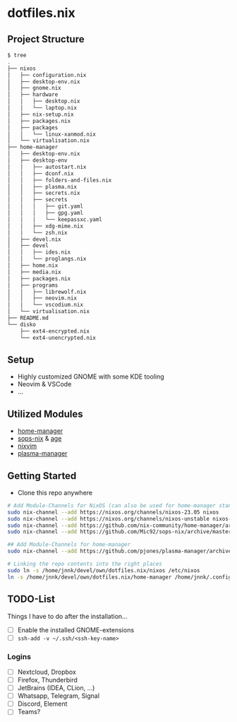 # dotfiles.nix

## Project Structure

```bash
$ tree
.
├── nixos
│   ├── configuration.nix
│   ├── desktop-env.nix
│   ├── gnome.nix
│   ├── hardware
│   │   ├── desktop.nix
│   │   └── laptop.nix
│   ├── nix-setup.nix
│   ├── packages.nix
│   ├── packages
│   │   └── linux-xanmod.nix
│   └── virtualisation.nix
├── home-manager
│   ├── desktop-env.nix
│   ├── desktop-env
│   │   ├── autostart.nix
│   │   ├── dconf.nix
│   │   ├── folders-and-files.nix
│   │   ├── plasma.nix
│   │   ├── secrets.nix
│   │   ├── secrets
│   │   │   ├── git.yaml
│   │   │   ├── gpg.yaml
│   │   │   └── keepassxc.yaml
│   │   ├── xdg-mime.nix
│   │   └── zsh.nix
│   ├── devel.nix
│   ├── devel
│   │   ├── ides.nix
│   │   └── proglangs.nix
│   ├── home.nix
│   ├── media.nix
│   ├── packages.nix
│   ├── programs
│   │   ├── librewolf.nix
│   │   ├── neovim.nix
│   │   └── vscodium.nix
│   └── virtualisation.nix
├── README.md
└── disko
    ├── ext4-encrypted.nix
    └── ext4-unencrypted.nix
```

## Setup

- Highly customized GNOME with some KDE tooling
- Neovim & VSCode
- ...

## Utilized Modules

- [home-manager](https://github.com/nix-community/home-manager)
- [sops-nix](https://github.com/Mic92/sops-nix) & [age](https://github.com/FiloSottile/age)
- [nixvim](https://github.com/nix-community/nixvim)
- [plasma-manager](https://github.com/pjones/plasma-manager)

## Getting Started

- Clone this repo anywhere

```bash
# Add Module-Channels for NixOS (can also be used for home-manager standalone, but need different channel urls)
sudo nix-channel --add https://nixos.org/channels/nixos-23.05 nixos
sudo nix-channel --add https://nixos.org/channels/nixos-unstable nixos-unstable
sudo nix-channel --add https://github.com/nix-community/home-manager/archive/release-23.05.tar.gz home-manager
sudo nix-channel --add https://github.com/Mic92/sops-nix/archive/master.tar.gz sops-nix

## Add Module-Channels for home-manager
sudo nix-channel --add https://github.com/pjones/plasma-manager/archive/trunk.tar.gz plasma-manager

# Linking the repo contents into the right places
sudo ln -s /home/jnnk/devel/own/dotfiles.nix/nixos /etc/nixos
ln -s /home/jnnk/devel/own/dotfiles.nix/home-manager /home/jnnk/.config/home-manager
```

## TODO-List

Things I have to do after the installation...

- [ ] Enable the installed GNOME-extensions
- [ ] `ssh-add -v ~/.ssh/<ssh-key-name>`

### Logins

- [ ] Nextcloud, Dropbox
- [ ] Firefox, Thunderbird
- [ ] JetBrains (IDEA, CLion, ...)
- [ ] Whatsapp, Telegram, Signal
- [ ] Discord, Element
- [ ] Teams?
